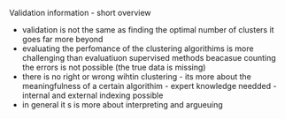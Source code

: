 Validation information - short overview 
- validation is not the same as finding the optimal number of clusters it goes far more beyond  
- evaluating the perfomance of the clustering algorithims is more challenging than evaluatiuon supervised methods
beacasue counting the errors is not possible (the true data is missing) 
- there is no right or wrong wihtin clustering - its more about the meaningfulness of a certain algorithim - expert knowledge needded 
-internal and external indexing possible 
- in general it s is more about interpreting and argueuing 

